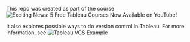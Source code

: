 This repo was created as part of the course ![Exciting News: 5 Free Tableau Courses Now Available on YouTube!](https://tableau.toanhoang.com/exciting-news-5-free-tableau-courses-now-available-on-youtube/)

It also explores possible ways to do version control in Tableau. For more information, see ![Tableau VCS Example](https://github.com/huyptruong/tableau-vcs-example)
